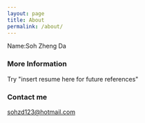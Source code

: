```yaml
---
layout: page
title: About
permalink: /about/
---
```


Name:Soh Zheng Da

### More Information

Try "insert resume here for future references"

### Contact me

[sohzd123@hotmail.com](mailto:sohzd123@hotmail.com)